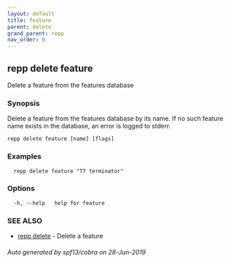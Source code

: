 ```yaml
---
layout: default
title: feature
parent: delete
grand_parent: repp
nav_order: 0
---
```

## repp delete feature

Delete a feature from the features database

### Synopsis

Delete a feature from the features database by its name.
If no such feature name exists in the database, an error is logged to stderr.

```
repp delete feature [name] [flags]
```

### Examples

```
  repp delete feature "T7 terminator"
```

### Options

```
  -h, --help   help for feature
```

### SEE ALSO

* [repp delete](repp_delete)	 - Delete a feature

###### Auto generated by spf13/cobra on 28-Jun-2019
